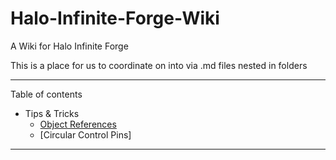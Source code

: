 # Halo-Infinite-Forge-Wiki
A Wiki for Halo Infinite Forge

This is a place for us to coordinate on into via .md files nested in folders

---

Table of contents
* Tips & Tricks
    * [Object References](https://github.com/nateonline/Halo-Infinite-Forge-Wiki/blob/main/Tips%20&%20Tricks/Object%20References.md)
	* [Circular Control Pins]

---